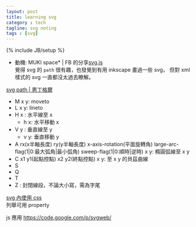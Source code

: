 ```yaml
---
layout: post
title: learning svg
category : tech
tagline: svg noting
tags : [svg]
---
```

{% include JB/setup %}

+ 動機: MUKI space* | FB 的分享[svg.js](https://www.facebook.com/mukispace/posts/10151986711005833)  
    覺得 svg 的 `path` 很有趣，也發覺到有用 inkscape 畫過一些 svg，
    但對 xml 樣式的 svg 一直都沒太過去瞭解。

[svg path | 男丁格爾](http://abgne.tw/svg/svg-getting-started/svg-shape-path.html)

+ M x y: moveto
+ L x y: lineto
+ H x  : 水平線至 x
    + h x: 水平移動 x
+ V y  : 垂直線至 y
    + v y: 垂直移動 y
+ A rx(x半軸長度) ry(y半軸長度) x-axis-rotation(平面旋轉角) large-arc-flag(1|0:最大弧角|最小弧角) sweep-flag(1|0:順時|逆時) x y: 橢圓弧線至 x y
+ C x1 y1(起點控點) x2 y2(終點控點) x y: 至 x y 的貝茲曲線
+ S
+ Q
+ T
+ Z : 封閉線段，不論大小寫，需為字尾


[svg 內使用 css](http://tutorials.jenkov.com/svg/svg-and-css.html)  
列舉可用 property


js 應用
https://code.google.com/p/svgweb/